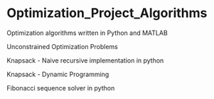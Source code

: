 # Optimization_Project_Algorithms
Optimization algorithms written in Python and MATLAB


Unconstrained Optimization Problems

Knapsack - Naive recursive implementation in python

Knapsack - Dynamic Programming

Fibonacci sequence solver in python
